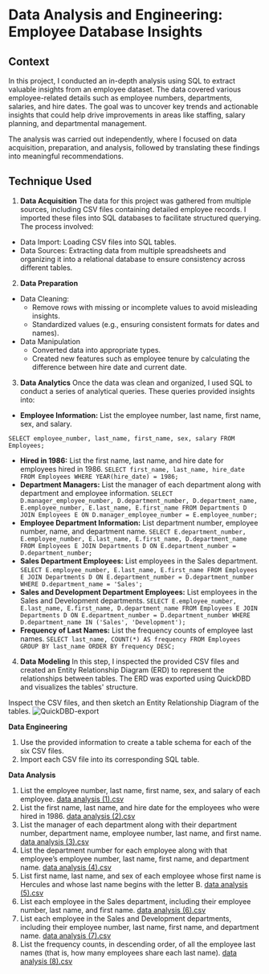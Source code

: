 # Data Analysis and Engineering: Employee Database Insights

## Context
In this project, I conducted an in-depth analysis using SQL to extract valuable insights from an employee dataset. The data covered various employee-related details such as employee numbers, departments, salaries, and hire dates. The goal was to uncover key trends and actionable insights that could help drive improvements in areas like staffing, salary planning, and departmental management.

The analysis was carried out independently, where I focused on data acquisition, preparation, and analysis, followed by translating these findings into meaningful recommendations.

## Technique Used
1. **Data Acquisition**
The data for this project was gathered from multiple sources, including CSV files containing detailed employee records. I imported these files into SQL databases to facilitate structured querying. The process involved:
* Data Import: Loading CSV files into SQL tables.
* Data Sources: Extracting data from multiple spreadsheets and organizing it into a relational database to ensure consistency across different tables.
2. **Data Preparation**
* Data Cleaning:
  * Remove rows with missing or incomplete values to avoid misleading insights.
  * Standardized values (e.g., ensuring consistent formats for dates and names).
* Data Manipulation
  * Converted data into appropriate types.
  * Created new features such as employee tenure by calculating the difference between hire date and current date.
3. **Data Analytics**
Once the data was clean and organized, I used SQL to conduct a series of analytical queries. These queries provided insights into:
* **Employee Information:** List the employee number, last name, first name, sex, and salary.

`
SELECT employee_number, last_name, first_name, sex, salary FROM Employees;
`
* **Hired in 1986:** List the first name, last name, and hire date for employees hired in 1986.
`
SELECT first_name, last_name, hire_date FROM Employees WHERE YEAR(hire_date) = 1986;
`
* **Department Managers:** List the manager of each department along with department and employee information.
`
SELECT D.manager_employee_number, D.department_number, D.department_name, E.employee_number, E.last_name, E.first_name
FROM Departments D
JOIN Employees E ON D.manager_employee_number = E.employee_number;
`
* **Employee Department Information:**  List department number, employee number, name, and department name.
`
SELECT E.department_number, E.employee_number, E.last_name, E.first_name, D.department_name
FROM Employees E
JOIN Departments D ON E.department_number = D.department_number;
`
* **Sales Department Employees:** List employees in the Sales department.
`
SELECT E.employee_number, E.last_name, E.first_name
FROM Employees E
JOIN Departments D ON E.department_number = D.department_number
WHERE D.department_name = 'Sales';
`
* **Sales and Development Department Employees:** List employees in the Sales and Development departments.
`
SELECT E.employee_number, E.last_name, E.first_name, D.department_name
FROM Employees E
JOIN Departments D ON E.department_number = D.department_number
WHERE D.department_name IN ('Sales', 'Development');
`
* **Frequency of Last Names:** List the frequency counts of employee last names.
`
SELECT last_name, COUNT(*) AS frequency FROM Employees GROUP BY last_name ORDER BY frequency DESC;
`
4. **Data Modeling**
In this step, I inspected the provided CSV files and created an Entity Relationship Diagram (ERD) to represent the relationships between tables. The ERD was exported using QuickDBD and visualizes the tables' structure.

Inspect the CSV files, and then sketch an Entity Relationship Diagram of the tables.
![QuickDBD-export](https://github.com/jessnguyen9/sql-challenge/assets/128268114/7c0b16a7-001e-47f9-9dcb-22f1793ce431)

**Data Engineering**
1. Use the provided information to create a table schema for each of the six CSV files.
2. Import each CSV file into its corresponding SQL table.

**Data Analysis**
1. List the employee number, last name, first name, sex, and salary of each employee.
[data analysis (1).csv](https://github.com/jessnguyen9/sql-challenge/files/11815104/data.analysis.1.csv)
2. List the first name, last name, and hire date for the employees who were hired in 1986.
[data analysis (2).csv](https://github.com/jessnguyen9/sql-challenge/files/11815280/data.analysis.2.csv)
3. List the manager of each department along with their department number, department name, employee number, last name, and first name.
[data analysis (3).csv](https://github.com/jessnguyen9/sql-challenge/files/11815279/data.analysis.3.csv)
4. List the department number for each employee along with that employee’s employee number, last name, first name, and department name.
[data analysis (4).csv](https://github.com/jessnguyen9/sql-challenge/files/11815278/data.analysis.4.csv)
5. List first name, last name, and sex of each employee whose first name is Hercules and whose last name begins with the letter B.
[data analysis (5).csv](https://github.com/jessnguyen9/sql-challenge/files/11815277/data.analysis.5.csv)
6. List each employee in the Sales department, including their employee number, last name, and first name.
[data analysis (6).csv](https://github.com/jessnguyen9/sql-challenge/files/11815276/data.analysis.6.csv)
7. List each employee in the Sales and Development departments, including their employee number, last name, first name, and department name.
[data analysis (7).csv](https://github.com/jessnguyen9/sql-challenge/files/11815275/data.analysis.7.csv)
8. List the frequency counts, in descending order, of all the employee last names (that is, how many employees share each last name).
[data analysis (8).csv](https://github.com/jessnguyen9/sql-challenge/files/11815274/data.analysis.8.csv)
